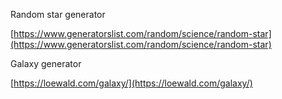 
Random star generator

[https://www.generatorslist.com/random/science/random-star](https://www.generatorslist.com/random/science/random-star)

Galaxy generator

[https://loewald.com/galaxy/](https://loewald.com/galaxy/)



